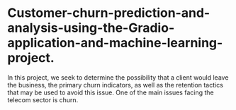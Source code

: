 # Customer-churn-prediction-and-analysis-using-the-Gradio-application-and-machine-learning-project.
In this project, we seek to determine the possibility that a client would leave the business, the primary churn indicators, as well as the retention tactics that may be used to avoid this issue. One of the main issues facing the telecom sector is churn.
